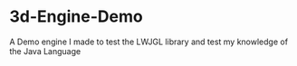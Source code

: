 # 3d-Engine-Demo
A Demo engine I made to test the LWJGL library and test my knowledge of the Java Language
